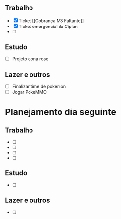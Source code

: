 ## Trabalho
- [x] Ticket [[Cobrança M3 Faltante]]
- [x] Ticket emergencial da Ciplan
- [ ] 
## Estudo
- [ ] Projeto dona rose
## Lazer e outros
- [ ] Finalizar time de pokemon
- [ ] Jogar PokeMMO

# Planejamento dia seguinte
## Trabalho
- [ ] 
- [ ] 
- [ ] 
- [ ] 
## Estudo
- [ ] 
## Lazer e outros
- [ ] 

